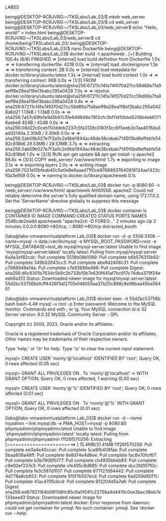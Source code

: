 LAB03

being@DESKTOP-RCRJVRG:~/TKSLabs/Lab_03/$ mkdir web_server
being@DESKTOP-RCRJVRG:~/TKSLabs/Lab_03/$ cd web_server
being@DESKTOP-RCRJVRG:~/TKSLabs/Lab_03/web_server$ echo "Hello, world!" > index.html
being@DESKTOP-RCRJVRG:~/TKSLabs/Lab_03/web_server$ cd /home/being/TKSLabs/Lab_03/
being@DESKTOP-RCRJVRG:~/TKSLabs/Lab_03/$ nano Dockerfile
being@DESKTOP-RCRJVRG:~/TKSLabs/Lab_03$ docker build -t apacheweb .
[+] Building 100.4s (8/8) FINISHED
 => [internal] load build definition from Dockerfile                                                               1.0s
 => => transferring dockerfile: 421B                                                                               0.0s
 => [internal] load .dockerignore                                                                                  1.3s
 => => transferring context: 2B                                                                                    0.0s
 => [internal] load metadata for docker.io/library/ubuntu:latest                                                   1.3s
 => [internal] load build context                                                                                  1.0s
 => => transferring context: 96B                                                                                   0.0s
 => [1/3] FROM docker.io/library/ubuntu:latest@sha256:67211c14fa74f070d27cc59d69a7fa9aeff8e28ea118ef3babc295a0428  7.0s
 => => resolve docker.io/library/ubuntu:latest@sha256:67211c14fa74f070d27cc59d69a7fa9aeff8e28ea118ef3babc295a0428  0.8s
 => => sha256:67211c14fa74f070d27cc59d69a7fa9aeff8e28ea118ef3babc295a0428a6d21 1.13kB / 1.13kB                     0.0s
 => => sha256:7a57c69fe1e9d5b97c5fe649849e79f2cfc3bf11d10bbd5218b4eb61716aebe6 424B / 424B                         0.0s
 => => sha256:08d22c0ceb150ddeb2237c5fa3129c0183f3cc6f5eeb2e7aa4016da3ad02140a 2.30kB / 2.30kB                     0.0s
 => => sha256:2ab09b027e7f3a0c2e8bb1944ac46de38cebab7145f0bd6effebfe5492c818b6 29.53MB / 29.53MB                   3.7s
 => => extracting sha256:2ab09b027e7f3a0c2e8bb1944ac46de38cebab7145f0bd6effebfe5492c818b6                          1.0s
 => [2/3] RUN apt-get update && apt-get install -y apache2                                                        86.6s
 => [3/3] COPY web_server/ /var/www/html/                                                                          1.7s
 => exporting to image                                                                                             2.1s
 => => exporting layers                                                                                            2.0s
 => => writing image sha256:7021e10bfeab40c5e0e8e9aaad71f0ce97668937640918124ae1423cf0a3e959                       0.0s
 => => naming to docker.io/library/apacheweb                                                                       0.1s

 

being@DESKTOP-RCRJVRG:~/TKSLabs/Lab_03$ docker run -p 8080:80 -v /web_server/:/var/www/html/ apacheweb
AH00558: apache2: Could not reliably determine the server's fully qualified domain name, using 172.17.0.2. Set the 'ServerName' directive globally to suppress this message


being@DESKTOP-RCRJVRG:~/TKSLabs/Lab_03$ docker container ls
CONTAINER ID   IMAGE       COMMAND                  CREATED         STATUS         PORTS                                   NAMES
3546cde2eadd   apacheweb   "apache2ctl -D FOREG…"   2 minutes ago   Up 2 minutes   0.0.0.0:8080->80/tcp, :::8080->80/tcp   distracted_booth



[labs@labs-vmwarevirtualplatform Lab_03]$ docker run -d -p 3306:3306 --name=mysql -v data:/var/lib/mysql -e MYSQL_ROOT_PASSWORD=root -e MYSQL_DATABASE=test_db mysql/mysql-server:latest
Unable to find image 'mysql/mysql-server:latest' locally
latest: Pulling from mysql/mysql-server
6a4a3ef82cdc: Pull complete 
5518b09b1089: Pull complete 
b6b576315b62: Pull complete 
349b52643cc3: Pull complete 
abe8d2406c31: Pull complete 
c7668948e14a: Pull complete 
c7e93886e496: Pull complete 
Digest: sha256:d6c8301b7834c5b9c2b733b10b7e630f441af7bc917c74dba379f24eeeb6a313
Status: Downloaded newer image for mysql/mysql-server:latest
55d2bc53756bbfcff4426f3af2705e148055aa37b20c898c8e98baa45ba56451


[labs@labs-vmwarevirtualplatform Lab_03]$ docker exec -it 55d2bc53756b bash
bash-4.4# mysql -u root -p
Enter password: 
Welcome to the MySQL monitor.  Commands end with ; or \g.
Your MySQL connection id is 32
Server version: 8.0.32 MySQL Community Server - GPL

Copyright (c) 2000, 2023, Oracle and/or its affiliates.

Oracle is a registered trademark of Oracle Corporation and/or its
affiliates. Other names may be trademarks of their respective
owners.

Type 'help;' or '\h' for help. Type '\c' to clear the current input statement.

mysql> CREATE USER 'monty'@'localhost' IDENTIFIED BY 'root';
Query OK, 0 rows affected (0.05 sec)

mysql> GRANT ALL PRIVILEGES ON *.* To 'monty'@'localhost'
    -> WITH GRANT OPTION;
Query OK, 0 rows affected, 1 warning (0.00 sec)

mysql> CREATE USER 'monty'@'%' IDENTIFIED BY 'root';
Query OK, 0 rows affected (0.01 sec)

mysql> GRANT ALL PRIVILEGES ON *.* To 'monty'@'%' WITH GRANT OPTION;
Query OK, 0 rows affected (0.01 sec)



[labs@labs-vmwarevirtualplatform Lab_03]$ docker run -d --name myadmin --link mysql:db -e PMA_HOST=mysql -p 8080:80 phpmyadmin/phpmyadmin:latest
Unable to find image 'phpmyadmin/phpmyadmin:latest' locally
latest: Pulling from phpmyadmin/phpmyadmin
f1f26f570256: Extracting [========================>                          ]   15.4MB/31.41MB
f1f26f570256: Pull complete 
ee0a4e40ccac: Pull complete 
5ca9fb408faa: Pull complete 
5baa808a48ff: Pull complete 
6e8d74e4d8ee: Pull complete 
fac8e70fcf67: Pull complete 
b3b7906fb177: Pull complete 
cb4935bbeb83: Pull complete 
c9e00ef337e3: Pull complete 
cfe495c8d695: Pull complete 
dcc3fd107f0c: Pull complete 
fe3c587d1f07: Pull complete 
677f27d94442: Pull complete 
4d778a8cb653: Pull complete 
5f0f7b557ecd: Pull complete 
6ad259d60f7c: Pull complete 
41acd705cbc4: Pull complete 
912204d5a7e6: Pull complete 
Digest: sha256:ed87921184b59f7d8fc85c6a5f041c22758a4d4419c0ee3bac38eb7e133eaed3
Status: Downloaded newer image for phpmyadmin/phpmyadmin:latest
docker: Error response from daemon: could not get container for ymsql: No such container: ymsql.
See 'docker run --help'.
